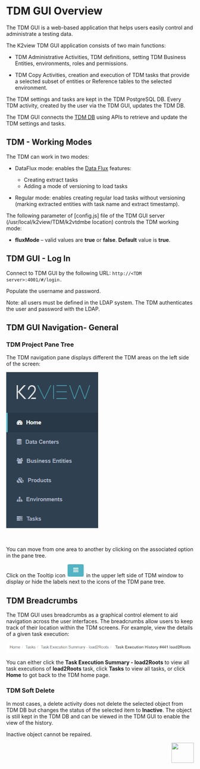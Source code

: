 # TDM GUI Overview

The TDM GUI is a web-based application that helps users easily control and administrate a testing data.

The K2view TDM GUI application consists of two main functions:

- TDM Administrative Activities, TDM definitions, setting TDM Business Entities, environments, roles and permissions.

- TDM Copy Activities, creation and execution of TDM tasks that provide a selected subset of entities or Reference tables to the selected environment.

The TDM settings and tasks are kept in the TDM PostgreSQL DB.  Every TDM activity, created by the user via the TDM GUI, updates the TDM DB. 

The TDM GUI connects the [TDM DB](/articles/TDM/tdm_architecture/02_tdm_database.md) using APIs to retrieve and update the TDM settings and tasks.

## TDM - Working Modes

The TDM can work in two modes:

- DataFlux mode: enables the [Data Flux](/articles/TDM/tdm_overview/02_tdm_glossary.md#data-flux) features:
  - Creating extract tasks
  - Adding a mode of versioning to load tasks 

- Regular mode: enables creating regular load tasks without versioning (marking extracted entities with task name and extract timestamp).

The following parameter of [config.js] file of the TDM GUI server (/usr/local/k2view/TDM/k2vtdmbe location) controls the TDM working mode:

- **fluxMode** – valid values are **true** or **false**.  **Default** value is **true**. 

## TDM GUI - Log In

Connect to TDM GUI by the following URL: `http://<TDM server>:4001/#/login.`

Populate the username and password. 

Note: all users must be defined in the LDAP system. The TDM authenticates the user and password with the LDAP.

## TDM GUI Navigation- General

### TDM Project Pane Tree

The TDM navigation pane displays different the TDM areas on the left side of the screen:

![tdm navigation](images/tdm_gui_navigation_pane.png)

​                                

You can move from one area to another by clicking on the associated option in the pane tree.

Click on the Tooltip icon ![tooltip](images/tdm_gui_tooltip_icon.png) in the upper left side of TDM window to display or hide the labels next to the icons of the TDM pane tree. 

## TDM Breadcrumbs 

The TDM GUI uses breadcrumbs as a graphical control element to aid navigation across the user interfaces. The breadcrumbs allow users to keep track of their location within the TDM screens. For example, view the details of a given task execution: 

![breadcrumbs](images/breadcrumbs_example.png)

You can either click the **Task Execution Summary - load2Roots** to view all task executions of **load2Roots** task, click **Tasks** to view all tasks, or click **Home** to got back to the TDM home page.

### TDM Soft Delete

In most cases, a delete activity does not delete the selected object from TDM DB but changes the status of the selected item to **Inactive**. The object is still kept in the TDM DB and can be viewed in the TDM GUI to enable the view of the history.

Inactive object cannot be repaired.

[<img align="right" width="60" height="54" src="/articles/images/Next.png">](02_tdm_gui_user_types.md)